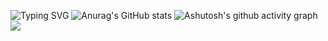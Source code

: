 ![Typing SVG](https://readme-typing-svg.demolab.com/?lines=Hi+there;Always+there)
![Anurag's GitHub stats](https://github-readme-stats.vercel.app/api?username=biliyoyo520)
![Ashutosh's github activity graph](https://github-readme-activity-graph.vercel.app/graph?username=biliyoyo520)
![](https://stats.justsong.cn/api/leetcode?username=biliyoyo520&cn=true)

<!--
## Hi there 👋

没有水的地方叫沙漠😨 
没有哥的地方叫寂寞😎 
美酒加咖啡😋 
我加学姐v🥰 
咖啡配茅台😖 
爱你矛问台😘 
我知道你们在议论哥的帅😈 
哥笑了😃 
因为哥笑起来更帅😉 
喜欢哥就冲😌 
别等错过了😔 
再回寝室偷偷听反方向的钟😭 

## 荣誉证书 😎

- 《感动中国》2008年度人物特别奖
- 联合国2019年度“地球卫士奖”联合获奖人
- 北京2022年冬奥会奥林匹克奖杯
-->

<!--
**biliyoyo520/biliyoyo520** is a ✨ _special_ ✨ repository because its `README.md` (this file) appears on your GitHub profile.

Here are some ideas to get you started:

- 🔭 I’m currently working on ...
- 🌱 I’m currently learning ...
- 👯 I’m looking to collaborate on ...
- 🤔 I’m looking for help with ...
- 💬 Ask me about ...
- 📫 How to reach me: ...
- 😄 Pronouns: ...
- ⚡ Fun fact: ...
-->
